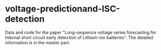 # voltage-predictionand-ISC-detection
Data and code for the paper "Long-sequence voltage series forecasting for internal short circuit early detection of Lithium-ion batteries".
The detailed information is in the master part.
